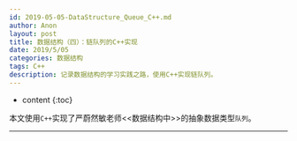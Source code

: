 ```yaml
---
id: 2019-05-05-DataStructure_Queue_C++.md
author: Anon
layout: post
title: 数据结构（四）：链队列的C++实现
date: 2019/5/05
categories: 数据结构
tags: C++
description: 记录数据结构的学习实践之路，使用C++实现链队列。
---
```



* content
{:toc}


本文使用`C++`实现了严蔚然敏老师<<数据结构中>>的抽象数据类型`队列`。

___


<script src="https://gist.github.com/eMous/0d16a1c3c6bcf9bfcf4c1beed38e240d.js"></script>


